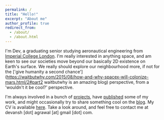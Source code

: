 ```yaml
---
permalink: /
title: "Hello!"
excerpt: "About me"
author_profile: true
redirect_from:
  - /about/
  - /about.html
---
```


I'm Dev, a graduating senior studying aeronautical engineering from [Imperial College London](https://www.imperial.ac.uk/aeronautics). I'm really interested in anything space, and am keen to see our societies move beyond our basically 2D existence on Earth's surface. We really should explore our neighbourhood more, if not for the ['give humanity a second chance'](https://waitbutwhy.com/2015/08/how-and-why-spacex-will-colonize-mars.html/2#part2 waitbutwhy is an amazing blog) perspective, from a 'wouldn't it be cool?' perspective.

I'm always involved in a bunch of [projects](projects), have [published](publications) some of my work, and might occasionally try to share something cool on the [blog](blog). My CV is available [here](cv). Take a look around, and feel free to contact me at devansh [dot] agrawal [at] gmail [dot] com.

